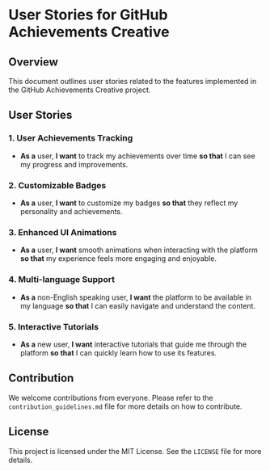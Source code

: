 # User Stories for GitHub Achievements Creative

## Overview
This document outlines user stories related to the features implemented in the GitHub Achievements Creative project.

## User Stories

### 1. User Achievements Tracking
- **As a** user, **I want** to track my achievements over time **so that** I can see my progress and improvements.

### 2. Customizable Badges
- **As a** user, **I want** to customize my badges **so that** they reflect my personality and achievements.

### 3. Enhanced UI Animations
- **As a** user, **I want** smooth animations when interacting with the platform **so that** my experience feels more engaging and enjoyable.

### 4. Multi-language Support
- **As a** non-English speaking user, **I want** the platform to be available in my language **so that** I can easily navigate and understand the content.

### 5. Interactive Tutorials
- **As a** new user, **I want** interactive tutorials that guide me through the platform **so that** I can quickly learn how to use its features.

## Contribution
We welcome contributions from everyone. Please refer to the `contribution_guidelines.md` file for more details on how to contribute.

## License
This project is licensed under the MIT License. See the `LICENSE` file for more details.
